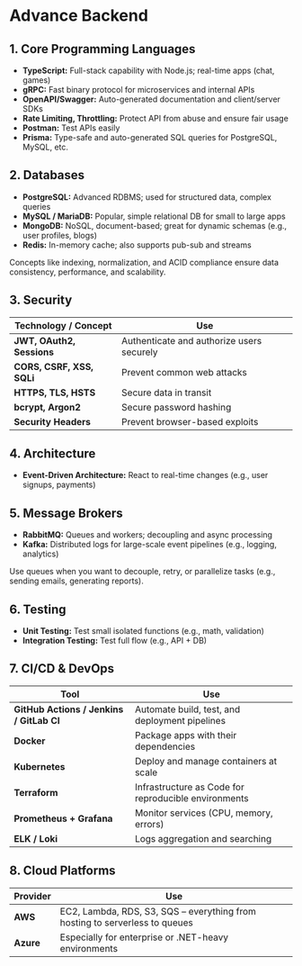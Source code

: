 # Advance Backend

## 1. Core Programming Languages

- **TypeScript:** Full-stack capability with Node.js; real-time apps (chat, games)
- **gRPC:** Fast binary protocol for microservices and internal APIs
- **OpenAPI/Swagger:** Auto-generated documentation and client/server SDKs
- **Rate Limiting, Throttling:** Protect API from abuse and ensure fair usage
- **Postman:** Test APIs easily
- **Prisma:** Type-safe and auto-generated SQL queries for PostgreSQL, MySQL, etc.
## 2. Databases

- **PostgreSQL:** Advanced RDBMS; used for structured data, complex queries
- **MySQL / MariaDB:** Popular, simple relational DB for small to large apps
- **MongoDB:** NoSQL, document-based; great for dynamic schemas (e.g., user profiles, blogs)
- **Redis:** In-memory cache; also supports pub-sub and streams

Concepts like indexing, normalization, and ACID compliance ensure data consistency, performance, and scalability.

## 3. Security

| Technology / Concept      | Use                                       |
| ------------------------- | ----------------------------------------- |
| **JWT, OAuth2, Sessions** | Authenticate and authorize users securely |
| **CORS, CSRF, XSS, SQLi** | Prevent common web attacks                |
| **HTTPS, TLS, HSTS**      | Secure data in transit                    |
| **bcrypt, Argon2**        | Secure password hashing                   |
| **Security Headers**      | Prevent browser-based exploits            |

## 4. Architecture

- **Event-Driven Architecture:** React to real-time changes (e.g., user signups, payments)

## 5. Message Brokers

- **RabbitMQ:** Queues and workers; decoupling and async processing
- **Kafka:** Distributed logs for large-scale event pipelines (e.g., logging, analytics)

Use queues when you want to decouple, retry, or parallelize tasks (e.g., sending emails, generating reports).

## 6. Testing

- **Unit Testing:** Test small isolated functions (e.g., math, validation)
- **Integration Testing:** Test full flow (e.g., API + DB)

## 7. CI/CD & DevOps

| Tool                                     | Use                                                  |
| ---------------------------------------- | ---------------------------------------------------- |
| **GitHub Actions / Jenkins / GitLab CI** | Automate build, test, and deployment pipelines       |
| **Docker**                               | Package apps with their dependencies                 |
| **Kubernetes**                           | Deploy and manage containers at scale                |
| **Terraform**                            | Infrastructure as Code for reproducible environments |
| **Prometheus + Grafana**                 | Monitor services (CPU, memory, errors)               |
| **ELK / Loki**                           | Logs aggregation and searching                       |

## 8. Cloud Platforms

| Provider  | Use                                                                         |
| --------- | --------------------------------------------------------------------------- |
| **AWS**   | EC2, Lambda, RDS, S3, SQS – everything from hosting to serverless to queues |
| **Azure** | Especially for enterprise or .NET-heavy environments                        |
